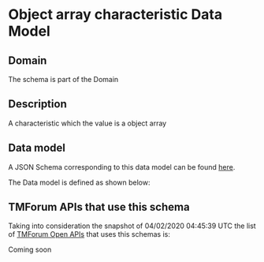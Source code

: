 # Object array characteristic Data Model

## Domain

The  schema is part of the  Domain

## Description

A characteristic which the value is a object array

## Data model

A JSON Schema corresponding to this data model can be found
[here](https://github.com/tmforum-rand/schemas/blob/candidates/Common/ObjectArrayCharacteristic.schema.json).

The Data model is defined as shown below:




## TMForum APIs that use this schema

Taking into consideration the snapshot of 04/02/2020 04:45:39 UTC the list of [TMForum Open APIs](https://www.tmforum.org/open-apis/) that uses this schemas is:

Coming soon
